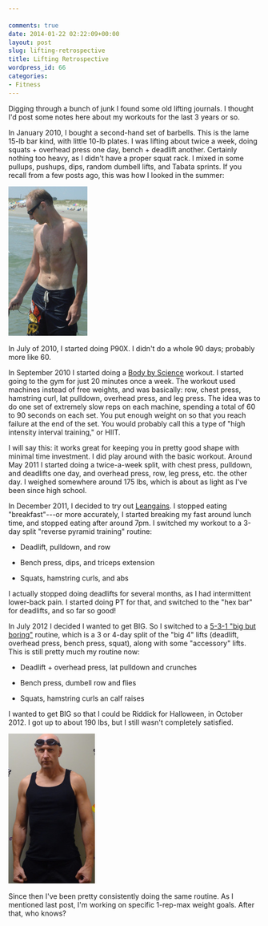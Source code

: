 ```yaml
---

comments: true
date: 2014-01-22 02:22:09+00:00
layout: post
slug: lifting-retrospective
title: Lifting Retrospective
wordpress_id: 66
categories:
- Fitness
---
```


Digging through a bunch of junk I found some old lifting journals. I thought I'd post some notes here about my workouts for the last 3 years or so.

In January 2010, I bought a second-hand set of barbells. This is the lame 15-lb bar kind, with little 10-lb plates. I was lifting about twice a week, doing squats + overhead press one day, bench + deadlift another. Certainly nothing too heavy, as I didn't have a proper squat rack. I mixed in some pullups, pushups, dips, random dumbell lifts, and Tabata sprints. If you recall from a few posts ago, this was how I looked in the summer:

[![Me in 2010](/images/10.jpg)](/images/10.jpg)

In July of 2010, I started doing P90X. I didn't do a whole 90 days; probably more like 60.

In September 2010 I started doing a [Body by Science](http://www.amazon.com/Body-Science-Research-Strength-Training/dp/0071597174) workout. I started going to the gym for just 20 minutes once a week. The workout used machines instead of free weights, and was basically: row, chest press, hamstring curl, lat pulldown, overhead press, and leg press. The idea was to do one set of extremely slow reps on each machine, spending a total of 60 to 90 seconds on each set. You put enough weight on so that you reach failure at the end of the set. You would probably call this a type of "high intensity interval training," or HIIT.

I will say this: it works great for keeping you in pretty good shape with minimal time investment. I did play around with the basic workout. Around May 2011 I started doing a twice-a-week split, with chest press, pulldown, and deadlifts one day, and overhead press, row, leg press, etc. the other day. I weighed somewhere around 175 lbs, which is about as light as I've been since high school.

In December 2011, I decided to try out [Leangains](http://www.leangains.com/). I stopped eating "breakfast"---or more accurately, I started breaking my fast around lunch time, and stopped eating after around 7pm. I switched my workout to a 3-day split "reverse pyramid training" routine:



	
  * Deadlift, pulldown, and row

	
  * Bench press, dips, and triceps extension

	
  * Squats, hamstring curls, and abs


I actually stopped doing deadlifts for several months, as I had intermittent lower-back pain. I started doing PT for that, and switched to the "hex bar" for deadlifts, and so far so good!

In July 2012 I decided I wanted to get BIG. So I switched to a [5-3-1 "big but boring"](http://www.strstd.com/) routine, which is a 3 or 4-day split of the "big 4" lifts (deadlift, overhead press, bench press, squat), along with some "accessory" lifts. This is still pretty much my routine now:



	
  * Deadlift + overhead press, lat pulldown and crunches

	
  * Bench press, dumbell row and flies

	
  * Squats, hamstring curls an calf raises


I wanted to get BIG so that I could be Riddick for Halloween, in October 2012. I got up to about 190 lbs, but I still wasn't completely satisfied.

[![Riddick](/images/riddick1.jpg)](/images/riddick1.jpg)

Since then I've been pretty consistently doing the same routine. As I mentioned last post, I'm working on specific 1-rep-max weight goals. After that, who knows?

